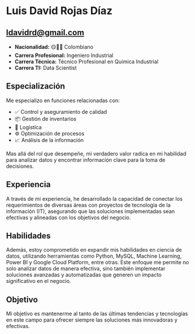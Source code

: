 # Luis David Rojas Díaz
ldavidrd@gmail.com
----------------------------------------------------

- **Nacionalidad:** 🟡🔵🔴 Colombiano
- **Carrera Profesional:** Ingeniero Industrial
- **Carrera Técnica:** Técnico Profesional en Química Industrial
- **Carrera TI:** Data Scientist

## Especialización

Me especializo en funciones relacionadas con:

- ✅️ Control y aseguramiento de calidad
- 📦 Gestión de inventarios
- 🚚 Logística
- ⚙️ Optimización de procesos
- 📈 Análisis de la información

Mas allá del rol que desempeñe, mi verdadero valor radica en mi habilidad para analizar datos y encontrar información clave para la toma de decisiones.

## Experiencia

A través de mi experiencia, he desarrollado la capacidad de conectar los requerimientos de diversas áreas con proyectos de tecnología de la información (IT), asegurando que las soluciones implementadas sean efectivas y alineadas con los objetivos del negocio.

## Habilidades

Además, estoy comprometido en expandir mis habilidades en ciencia de datos, utilizando herramientas como Python, MySQL, Machine Learning, Power BI y Google Cloud Platform, entre otras. Este enfoque me permite no solo analizar datos de manera efectiva, sino también implementar soluciones avanzadas y automatizadas que generen un impacto significativo en el negocio.

## Objetivo

Mi objetivo es mantenerme al tanto de las últimas tendencias y tecnologías en este campo para ofrecer siempre las soluciones más innovadoras y efectivas.


